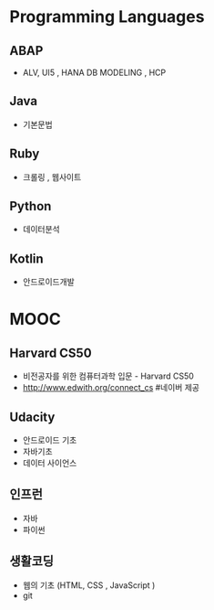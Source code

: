 # Programming Languages

## ABAP

- ALV, UI5 , HANA DB MODELING , HCP

## Java

- 기본문법

## Ruby

- 크롤링 , 웹사이트

## Python

- 데이터분석

## Kotlin

- 안드로이드개발




# MOOC

## Harvard CS50 

- 비전공자를 위한 컴퓨터과학 입문 - Harvard CS50
- http://www.edwith.org/connect_cs #네이버 제공

## Udacity

- 안드로이드 기초
- 자바기초
- 데이터 사이언스

## 인프런

- 자바
- 파이썬

## 생활코딩

- 웹의 기초 (HTML, CSS , JavaScript )
- git